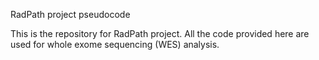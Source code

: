 RadPath project pseudocode

This is the repository for RadPath project. All the code provided here are used for whole exome sequencing (WES) analysis.



